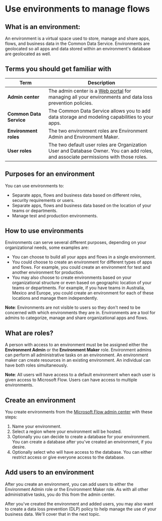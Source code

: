 <properties
   pageTitle="Use environments to manage flows | Microsoft Flow"
   description="Learn about using environments to separate and manage flows."
   services=""
   suite="flow"
   documentationCenter="na"
   authors="msftman"
   manager="anneta"
   editor=""
   tags=""
   featuredVideoId="wnScBLz7css"
   courseDuration="8m"/>

<tags
   ms.service="flow"
   ms.devlang="na"
   ms.topic="get-started-article"
   ms.tgt_pltfrm="na"
   ms.workload="na"
   ms.date="08/16/2017"
   ms.author="deonhe"/>


# Use environments to manage flows

## What is an environment:
An environment is a virtual space used to store, manage and share apps, flows, and business data in the Common Data Service. Environments are geolocated so all apps and data stored within an environment's database are geolocated as well.  

## Terms you should get familiar with
**Term**|**Description**
-----|-----
**Admin center**|The admin center is a [Web portal](https://admin.flow.microsoft.com) for managing all your environments and data loss prevention policies.
**Common Data Service**|The Common Data Service allows you to add data storage and modeling capabilities to your apps. 
**Environment roles**|The two environment roles are Environment Admin and Environment Maker.
**User roles**|The two default user roles are Organization User and Database Owner. You can add roles, and associate permissions with those roles.


## Purposes for an environment

You can use environments to:  

- Separate apps, flows and business data based on different roles, security requirements or users.  
- Separate apps, flows and business data based on the location of your teams or departments.
- Manage test and production environments.  
  

## How to use environments
Environments can serve several different purposes, depending on your organizational needs, some examples are:  

- You can choose to build all your apps and flows in a single environment. 
- You could choose to create an environment for different types of apps and flows. For example, you could create an environment for test and another environment for production.  
- You may also choose to create environments based on your organizational structure or even based on geographic location of your teams or departments. For example, if you have teams in Australia, Mexico and Europe, you could create an environment for each of these locations and manage them independently.  

**Note**: Environments are not visible to users so they don't need to be concerned with which environments they are in. Environments are a tool for admins to categorize, manage and share organizational apps and flows.  

## What are roles?
A person with access to an environment must be be assigned either the **Environment Admin** or the **Environment Maker** role. Environment admins can perform all administrative tasks on an environment. An environment maker can create resources in an existing environment. An individual can have both roles simultaneously.  

**Note**: All users will have access to a default environment when each user is given access to Microsoft Flow. Users can have access to multiple environments.  

## Create an environment
You create environments from the [Microsoft Flow admin center](https://admin.flow.microsoft.com) with these steps:  

1. Name your environment.
2. Select a region where your environment will be hosted.
3. Optionally you can decide to create a database for your environment. You can create a database after you've created an environment, if you desire.
4. Optionally select who will have access to the database. You can either restrict access or give everyone access to the database. 

## Add users to an environment

After you create an environment, you can add users to either the Environment Admin role or the Environment Maker role. As with all other administrative tasks, you do this from the admin center.  

After you've created the environment and added users, you may also want to create a data loss prevention (DLP) policy to help manage the use of your business data. We'll cover that in the next topic. 
